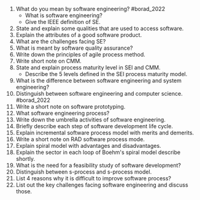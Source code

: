 1. What do you mean by software engineering? #borad_2022 
	- What is software engineering?
	- Give the IEEE definition of SE.
2. State and explain some qualities that are used to access software.
3. Explain the attributes of a good software product.
4. What are the challenges facing SE?
5. What is meant by software quality assurance?
6. Write down the principles of agile process method.
7. Write short note on CMM.
8. State and explain process maturity level in SEI and CMM.
	- Describe the 5 levels defined in the SEI process maturity model.
9. What is the difference between software engineering and system engineering?
10. Distinguish between software engineering and computer science. #borad_2022 
11. Write a short note on software prototyping.
12. What software engineering process?
13. Write down the umbrella activities of software engineering.
14. Briefly describe each step of software development life cycle.
15. Explain incremental software process model with merits and demerits.
16. Write a short note on RAD software process mode.
17. Explain spiral model with advantages and disadvantages.
18. Explain the sector in each loop of Boehm's spiral model describe shortly.
19. What is the need for a feasibility study of software development?
20. Distinguish between s-process and s-process model.
21. List 4 reasons why it is difficult to improve software process?
22. List out the key challenges facing software engineering and discuss those.